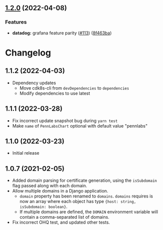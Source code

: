 
## [1.2.0](https://github.com/pennlabs/infrastructure/compare/v1.1.0...v1.2.0) (2022-04-08)


### Features

* **datadog:** grafana feature parity ([#113](https://github.com/pennlabs/infrastructure/issues/113)) ([8f463ba](https://github.com/pennlabs/infrastructure/commit/8f463bab978553641735f54722adbd0cc5ff747e))

# Changelog
## 1.1.2 (2022-04-03)
* Dependency updates
    * Move cdk8s-cli from `devDependencies` to `dependencies`
    * Modify dependencies to use latest

## 1.1.1 (2022-03-28)
* Fix incorrect update snapshot bug during `yarn test`
* Make `name` of `PennLabsChart` optional with default value "pennlabs"

## 1.1.0 (2022-03-23)

* Initial release

## 1.0.7 (2021-02-05)

* Added domain parsing for certificate generation, using the `isSubdomain` flag passed along with each domain.
* Allow multiple domains in a Django application. 
    * `domain` property has been renamed to `domains`. `domains` requires is now an array where each object has type `{host: string, isSubdomain: boolean}`.
    * If multiple domains are defined, the `DOMAIN` environment variable will contain a comma-separated list of domains.
* Fix incorrect OHQ test, and updated other tests.
